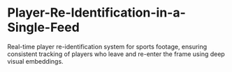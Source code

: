 # Player-Re-Identification-in-a-Single-Feed
Real-time player re-identification system for sports footage, ensuring consistent tracking of players who leave and re-enter the frame using deep visual embeddings.
